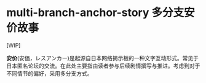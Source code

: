 # multi-branch-anchor-story 多分支安价故事

[WIP]

**安价**(安価，レスアンカー)是起源自日本网络揭示板的一种文字互动形式。常见于日本匿名论坛的交流。在此处主要指由读者参与后续剧情撰写与推进。考虑到对于不同情节的偏好，采用多分支方式。
